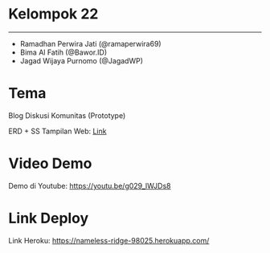 <h1>Kelompok 22</h1>
<hr>
<ul>
    <li>Ramadhan Perwira Jati (@ramaperwira69)</li>
    <li>Bima Al Fatih (@Bawor.ID)</li>
    <li>Jagad Wijaya Purnomo (@JagadWP)</li>
</ul>

<h1>Tema</h1>
<p>Blog Diskusi Komunitas (Prototype)</p>
<p>ERD + SS Tampilan Web: 
    <a href="https://drive.google.com/drive/folders/1FzMrr1szT2mbJBWiPhv62kI89tVqKZLM" target="_blank">Link</a></p>

<h1>Video Demo</h1>
<p>Demo di Youtube: <a href="" target="_blank">https://youtu.be/g029_lWJDs8</a></p>

<h1>Link Deploy</h1>
<p>Link Heroku: <a href="" target="_blank">https://nameless-ridge-98025.herokuapp.com/</a></p>

